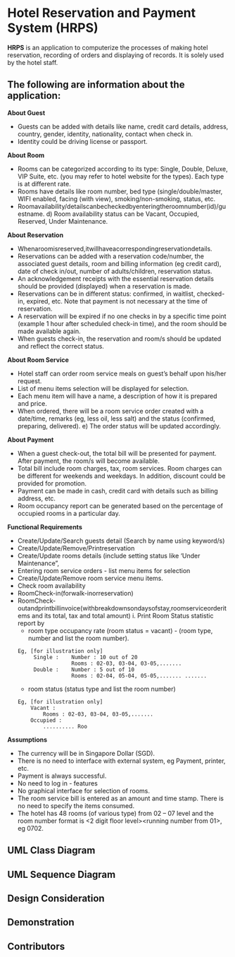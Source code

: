 # Hotel Reservation and Payment System (HRPS)

**HRPS** is an application to computerize the processes of making hotel reservation, recording of orders and displaying of records. It is solely used by the hotel staff.

## The following are information about the application:

**About Guest**
- Guests can be added with details like name, credit card details, address, country, gender, identity, nationality, contact when check in.
- Identity could be driving license or passport.

**About Room**
- Rooms can be categorized according to its type: Single, Double, Deluxe, VIP Suite, etc. (you may refer to hotel website for the types). Each type is at different rate.
- Rooms have details like room number, bed type (single/double/master, WIFI enabled, facing (with view), smoking/non-smoking, status, etc.
- Roomavailability/detailscanbecheckedbyenteringtheroomnumber(id)/guestname. d) Room availability status can be Vacant, Occupied, Reserved, Under Maintenance.

**About Reservation**
- Whenaroomisreserved,itwillhaveacorrespondingreservationdetails.
- Reservations can be added with a reservation code/number, the associated guest details, room and billing information (eg credit card), date of check in/out, number of adults/children, reservation status.
- An acknowledgement receipts with the essential reservation details should be provided (displayed) when a reservation is made.
- Reservations can be in different status: confirmed, in waitlist, checked-in, expired, etc. Note that payment is not necessary at the time of reservation.
- A reservation will be expired if no one checks in by a specific time point (example 1 hour after scheduled check-in time), and the room should be made available again.
- When guests check-in, the reservation and room/s should be updated and reflect the correct status.

**About Room Service**
- Hotel staff can order room service meals on guest’s behalf upon his/her request.
- List of menu items selection will be displayed for selection.
- Each menu item will have a name, a description of how it is prepared and price.
- When ordered, there will be a room service order created with a date/time, remarks (eg, less oil, less salt) and the status (confirmed, preparing, delivered). e) The order status will be updated accordingly.

**About Payment**
- When a guest check-out, the total bill will be presented for payment. After payment, the room/s will become available.
- Total bill include room charges, tax, room services. Room charges can be different for weekends and weekdays. In addition, discount could be provided for promotion.
- Payment can be made in cash, credit card with details such as billing address, etc.
- Room occupancy report can be generated based on the percentage of occupied rooms in a particular day.

**Functional Requirements**
- Create/Update/Search guests detail (Search by name using keyword/s)
- Create/Update/Remove/Printreservation
- Create/Update rooms details (include setting status like ‘Under Maintenance”,
- Entering room service orders - list menu items for selection
- Create/Update/Remove room service menu items.
- Check room availability
- RoomCheck-in(forwalk-inorreservation)
- RoomCheck-outandprintbillinvoice(withbreakdownsondaysofstay,roomserviceorderitems and its total, tax and total amount) i. Print Room Status statistic report by
   - room type occupancy rate (room status = vacant) - (room type, number and list the room number).
   ```
   Eg, [for illustration only]
        Single :    Number : 10 out of 20
                    Rooms : 02-03, 03-04, 03-05,.......
        Double :    Number : 5 out of 10
                    Rooms : 02-04, 05-04, 05-05,....... .......
     `````
    - room status (status type and list the room number)
    ```
    Eg, [for illustration only]
        Vacant :
            Rooms : 02-03, 03-04, 03-05,.......
        Occupied :
            .......... Roo
   `````

**Assumptions**
- The currency will be in Singapore Dollar (SGD).
- There is no need to interface with external system, eg Payment, printer, etc.
- Payment is always successful.
- No need to log in - features
- No graphical interface for selection of rooms.
- The room service bill is entered as an amount and time stamp. There is no need to specify the items consumed.
- The hotel has 48 rooms (of various type) from 02 – 07 level and the room number format is <2 digit floor level><running number from 01>, eg 0702.

## UML Class Diagram

## UML Sequence Diagram

## Design Consideration

## Demonstration

## Contributors

